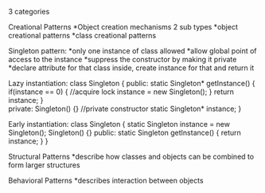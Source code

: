 3 categories

Creational Patterns
*Object creation mechanisms
2 sub types
*object creational patterns
*class creational patterns

Singleton pattern:
*only one instance of class allowed
*allow global point of access to the instance
*suppress the constructor by making it private
*declare attribute for that class inside, create instance for that and return it

Lazy instantiation:
class Singleton {
	public:
		static Singleton* getInstance() {
			if(instance == 0) {
				//acquire lock
				instance = new Singleton();
			}
			return instance;
		}	
	private:
		Singleton() {}	//private constructor
		static Singleton* instance;
}


Early instantiation:
class Singleton {
	static Singleton instance = new Singleton();
	Singleton() {}
	public:
		static Singleton getInstance() {
			return instance;
		}
}

Structural Patterns
*describe how classes and objects can be combined to form larger structures

Behavioral Patterns
*describes interaction between objects 